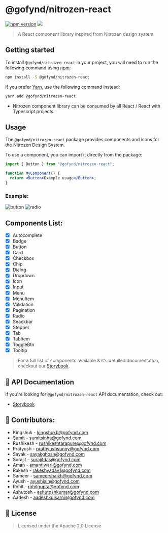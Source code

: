 # @gofynd/nitrozen-react

[![npm version](https://badge.fury.io/js/@gofynd%2Fnitrozen-react.svg)](https://www.npmjs.com/package/@gofynd/nitrozen-react)
[![](https://img.shields.io/badge/Storybook-documentation-brightgreen)](https://gofynd.io/nitrozen-react)

> A React component library inspired from Nitrozen design system

## Getting started

To install `@gofynd/nitrozen-react` in your project, you will need to run the following
command using [npm](https://www.npmjs.com/):

```bash
npm install -S @gofynd/nitrozen-react
```

If you prefer [Yarn](https://yarnpkg.com/en/), use the following command
instead:

```bash
yarn add @gofynd/nitrozen-react
```

- Nitrozen component library can be consumed by all React / React with Typescript projects.

## Usage

The `@gofynd/nitrozen-react` package provides components and icons for the Nitrozen Design
System.

To use a component, you can import it directly from the package:

```jsx
import { Button } from "@gofynd/nitrozen-react";

function MyComponent() {
  return <Button>Example usage</Button>;
}
```

### Example:

![button](https://github.com/gofynd/nitrozen-react/blob/main/src/assets/sb-buttons.png)
![radio](https://github.com/gofynd/nitrozen-react/blob/main/src/assets/sb-radiobutton.png)

## Components List:

- [x] Autocomplete
- [x] Badge
- [x] Button
- [x] Card
- [x] Checkbox
- [x] Chip
- [x] Dialog
- [x] Dropdown
- [x] Icon
- [x] Input
- [x] Menu
- [x] MenuItem
- [x] Validation
- [x] Pagination
- [x] Radio
- [x] Snackbar
- [x] Stepper
- [x] Tab
- [x] TabItem
- [x] ToggleBtn
- [x] Tooltip

> For a full list of components available & it's detailed documentation, checkout our
> [Storybook](https://fyndreact.github.io/nitrozen/).

## 📖 API Documentation

If you're looking for `@gofynd/nitrozen-react` API documentation, check out:

- [Storybook](https://fyndreact.github.io/nitrozen/)

## 🙌 Contributors:

- Kingshuk - kingshukb@gofynd.com
- Sumit - sumitsinha@gofynd.com
- Rushikesh - rushikeshtarapure@gofynd.com
- Pratyush - prathyushsunny@gofynd.com
- Sayak - sayakghosh@gofynd.com
- Surajit - surajitdas@gofynd.com
- Aman - amantiwari@gofynd.com
- Rakesh - rakeshyadav1@gofynd.com
- Sameer - sameershaikh@gofynd.com
- Ayush - ayushjain@gofynd.com
- Rohit - rohitgupta@gofynd.com
- Ashutosh - ashutoshkumar@gofynd.com
- Aadesh - aadeshkulkarni@gofynd.com

## 📝 License

> Licensed under the Apache 2.0 License
